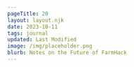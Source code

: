 ```yaml
---
pageTitle: 20
layout: layout.njk
date: 2023-10-11
tags: journal
updated: Last Modified
image: /img/placeholder.png
blurb: Notes on the Future of FarmHack
---
```






